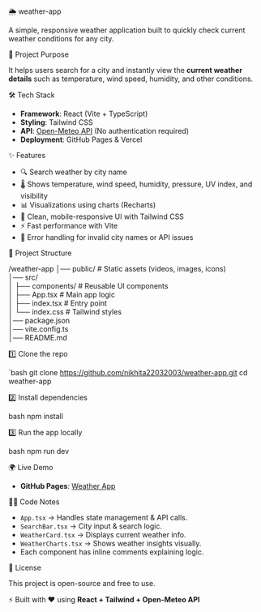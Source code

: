 🌦 weather-app

A simple, responsive weather application built to quickly check current weather conditions for any city.

📌 Project Purpose


It helps users search for a city and instantly view the **current weather details** such as temperature, wind speed, humidity, and other conditions.

 🛠 Tech Stack

* **Framework**: React (Vite + TypeScript)
* **Styling**: Tailwind CSS
* **API**: [Open-Meteo API](https://open-meteo.com/) (No authentication required)
* **Deployment**: GitHub Pages & Vercel

✨ Features

* 🔍 Search weather by city name
* 🌡 Shows temperature, wind speed, humidity, pressure, UV index, and visibility
* 📊 Visualizations using charts (Recharts)
* 🎨 Clean, mobile-responsive UI with Tailwind CSS
* ⚡ Fast performance with Vite
* 🚨 Error handling for invalid city names or API issues

📂 Project Structure


/weather-app
│── public/          # Static assets (videos, images, icons)  
│── src/  
│   ├── components/  # Reusable UI components  
│   ├── App.tsx      # Main app logic  
│   ├── index.tsx    # Entry point  
│   └── index.css    # Tailwind styles  
│── package.json  
│── vite.config.ts  
│── README.md  




1️⃣ Clone the repo

`bash
git clone https://github.com/nikhita22032003/weather-app.git
cd weather-app


2️⃣ Install dependencies

bash
npm install


3️⃣ Run the app locally

bash
npm run dev



🌍 Live Demo

* **GitHub Pages**: [Weather App](https://nikhita22032003.github.io/weather-app/)


 🧑‍💻 Code Notes

* `App.tsx` → Handles state management & API calls.
* `SearchBar.tsx` → City input & search logic.
* `WeatherCard.tsx` → Displays current weather info.
* `WeatherCharts.tsx` → Shows weather insights visually.
* Each component has inline comments explaining logic.

📜 License

This project is open-source and free to use.


⚡ Built with ❤️ using **React + Tailwind + Open-Meteo API**




